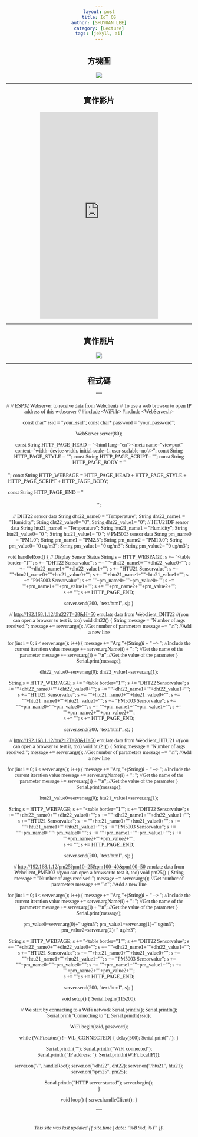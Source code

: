 ```yaml
---
layout: post
title: IoT OS
author: [SHUYUAN LEE]
category: [Lecture]
tags: [jekyll, ai]
---
```




## 方塊圖
![](https://github.com/shuyuan9215/MCU-course-project/blob/main/images/webserver.png?raw=true)


---
## 實作影片
<iframe width="320" height="560" src="https://www.youtube.com/embed/Rc87gpmV6eI" title="2023年5月6日" frameborder="0" allow="accelerometer; autoplay; clipboard-write; encrypted-media; gyroscope; picture-in-picture; web-share" allowfullscreen></iframe>

---
## 實作照片
![](https://github.com/shuyuan9215/MCU-course-project/blob/main/images/S__46858245.jpg?raw=true)


---
## 程式碼

"""

//
// ESP32 Webserver to receive data from Webclients
// To use a web browser to open IP address of this webserver 
//
 #include <WiFi.h> 
 #include <WebServer.h>


 const char* ssid     = "your_ssid";
 const char* password = "your_password";


 WebServer server(80);

 const String HTTP_PAGE_HEAD  = "<!DOCTYPE html><html lang=\"en\"><head><meta name=\"viewport\" content=\"width=device-width, initial-scale=1, user-scalable=no\"/><title>{v}</title>";
 const String HTTP_PAGE_STYLE = "<style>.c{text-align: center;} div,input{padding:5px;font-size:1em;}  input{width:90%;}  body{text-align: center;font-family:verdana;}    button{border:0;border-radius:0.6rem;background-color:#1fb3ec;color:#fdd;line-height:2.4rem;font-size:1.2rem;width:100%;} .q{float: right;width: 64px;text-align: right;} .button2 {background-color: #008CBA;} .button3 {background-color: #f44336;} .button4 {background-color: #e7e7e7; color: black;} .button5 {background-color: #555555;} .button6 {background-color: #4CAF50;} </style>";
 const String HTTP_PAGE_SCRIPT= "<script>function c(l){document.getElementById('s').value=l.innerText||l.textContent;document.getElementById('p').focus();}</script>";
 const String HTTP_PAGE_BODY  = "</head><body><div style='text-align:left;display:inline-block;min-width:260px;'>";
 const String HTTP_WEBPAGE = HTTP_PAGE_HEAD + HTTP_PAGE_STYLE + HTTP_PAGE_SCRIPT + HTTP_PAGE_BODY;

 const String HTTP_PAGE_END = "</div></body></html>";

// DHT22 sensor data
String dht22_name0 = "Temperature";
String dht22_name1 = "Humidity";
String dht22_value0= "0";
String dht22_value1= "0";
// HTU21DF sensor data
String htu21_name0 = "Temperature";
String htu21_name1 = "Humidity";
String htu21_value0= "0 ";
String htu21_value1= "0 ";
// PM5003 sensor data
String pm_name0 = "PM1.0";
String pm_name1 = "PM2.5";
String pm_name2 = "PM10.0";
String pm_value0= "0 ug/m3";
String pm_value1= "0 ug/m3";
String pm_value2= "0 ug/m3";

void handleRoot() {
  // Display Sensor Status
  String s  = HTTP_WEBPAGE;
         s += "<table border=\"1\"";
         s += "<tr><th align='left'>DHT22 Sensor</th><th align='left'>value</th></tr>";
         s += "<tr><td align='left'>"+dht22_name0+"</td><td align='left'>"+dht22_value0+"</td></tr>";
         s += "<tr><td align='left'>"+dht22_name1+"</td><td align='left'>"+dht22_value1+"</td></tr>";
         s += "<tr><th align='left'>HTU21 Sensor</th><th align='left'>value</th></tr>";
         s += "<tr><td align='left'>"+htu21_name0+"</td><td align='left'>"+htu21_value0+"</td></tr>";
         s += "<tr><td align='left'>"+htu21_name1+"</td><td align='left'>"+htu21_value1+"</td></tr>";
         s += "<tr><th align='left'>PM5003 Sensor</th><th align='left'>value</th></tr>";
         s += "<tr><td align='left'>"+pm_name0+"</td><td align='left'>"+pm_value0+"</td></tr>";
         s += "<tr><td align='left'>"+pm_name1+"</td><td align='left'>"+pm_value1+"</td></tr>";
         s += "<tr><td align='left'>"+pm_name2+"</td><td align='left'>"+pm_value2+"</td></tr>";               
         s += "</tr></table>";
         s += HTTP_PAGE_END;
         
  server.send(200, "text/html", s);
}

// http://192.168.1.12/dht22?T=28&H=50 emulate data from Webclient_DHT22
//(you can open a browser to test it, too)
void dht22() {
  String message = "Number of args received:";
  message += server.args();                   //Get number of parameters
  message += "\n";                            //Add a new line

  for (int i = 0; i < server.args(); i++) {
    message += "Arg "+(String)i + " –> "; //Include the current iteration value
    message += server.argName(i) + ": ";      //Get the name of the parameter
    message += server.arg(i) + "\n";          //Get the value of the parameter
  }
  Serial.print(message);

  dht22_value0=server.arg(0);
  dht22_value1=server.arg(1);
  
  String s  = HTTP_WEBPAGE;
         s += "<table border=\"1\"";
         s += "<tr><th align='center'>DHT22 Sensor</th><th align='cener'>value</th></tr>";
         s += "<tr><td align='center'>"+dht22_name0+"</td><td align='center'>"+dht22_value0+"</td></tr>";
         s += "<tr><td align='center'>"+dht22_name1+"</td><td align='center'>"+dht22_value1+"</td></tr>";
         s += "<tr><th align='center'>HTU21 Sensor</th><th align='cener'>value</th></tr>";
         s += "<tr><td align='center'>"+htu21_name0+"</td><td align='center'>"+htu21_value0+"</td></tr>";
         s += "<tr><td align='center'>"+htu21_name1+"</td><td align='center'>"+htu21_value1+"</td></tr>";
         s += "<tr><th align='center'>PM5003 Sensor</th><th align='cener'>value</th></tr>";
         s += "<tr><td align='center'>"+pm_name0+"</td><td align='center'>"+pm_value0+"</td></tr>";
         s += "<tr><td align='center'>"+pm_name1+"</td><td align='center'>"+pm_value1+"</td></tr>";
         s += "<tr><td align='center'>"+pm_name2+"</td><td align='center'>"+pm_value2+"</td></tr>";          
         s += "</tr></table>";
         s += HTTP_PAGE_END; 
	 
  server.send(200, "text/html", s);
}

// http://192.168.1.12/htu21?T=28&H=50 emulate data from Webclient_HTU21
//(you can open a browser to test it, too)
void htu21() {
  String message = "Number of args received:";
  message += server.args();                   //Get number of parameters
  message += "\n";                            //Add a new line

  for (int i = 0; i < server.args(); i++) {
    message += "Arg "+(String)i + " –> "; //Include the current iteration value
    message += server.argName(i) + ": ";      //Get the name of the parameter
    message += server.arg(i) + "\n";          //Get the value of the parameter
  }
  Serial.print(message);

  htu21_value0=server.arg(0);
  htu21_value1=server.arg(1);
  
  String s  = HTTP_WEBPAGE;
         s += "<table border=\"1\"";
         s += "<tr><th align='center'>DHT22 Sensor</th><th align='cener'>value</th></tr>";
         s += "<tr><td align='center'>"+dht22_name0+"</td><td align='center'>"+dht22_value0+"</td></tr>";
         s += "<tr><td align='center'>"+dht22_name1+"</td><td align='center'>"+dht22_value1+"</td></tr>";
         s += "<tr><th align='center'>HTU21 Sensor</th><th align='cener'>value</th></tr>";
         s += "<tr><td align='center'>"+htu21_name0+"</td><td align='center'>"+htu21_value0+"</td></tr>";
         s += "<tr><td align='center'>"+htu21_name1+"</td><td align='center'>"+htu21_value1+"</td></tr>";
         s += "<tr><th align='center'>PM5003 Sensor</th><th align='cener'>value</th></tr>";
         s += "<tr><td align='center'>"+pm_name0+"</td><td align='center'>"+pm_value0+"</td></tr>";
         s += "<tr><td align='center'>"+pm_name1+"</td><td align='center'>"+pm_value1+"</td></tr>";
         s += "<tr><td align='center'>"+pm_name2+"</td><td align='center'>"+pm_value2+"</td></tr>";          
         s += "</tr></table>";
         s += HTTP_PAGE_END; 
   
  server.send(200, "text/html", s);
}

// http://192.168.1.12/pm25?pm10=25&pm100=40&pm100=50 emulate data from Webclient_PM5003
//(you can open a browser to test it, too)
void pm25() {
  String message = "Number of args received:";
  message += server.args();                   //Get number of parameters
  message += "\n";                            //Add a new line

  for (int i = 0; i < server.args(); i++) {
    message += "Arg "+(String)i + " –> "; //Include the current iteration value
    message += server.argName(i) + ": ";      //Get the name of the parameter
    message += server.arg(i) + "\n";          //Get the value of the parameter
  }
  Serial.print(message);

  pm_value0=server.arg(0)+" ug/m3";
  pm_value1=server.arg(1)+" ug/m3";
  pm_value2=server.arg(2)+" ug/m3";
    
  String s  = HTTP_WEBPAGE;
         s += "<table border=\"1\"";
         s += "<tr><th align='center'>DHT22 Sensor</th><th align='cener'>value</th></tr>";
         s += "<tr><td align='center'>"+dht22_name0+"</td><td align='center'>"+dht22_value0+"</td></tr>";
         s += "<tr><td align='center'>"+dht22_name1+"</td><td align='center'>"+dht22_value1+"</td></tr>";
         s += "<tr><th align='center'>HTU21 Sensor</th><th align='cener'>value</th></tr>";
         s += "<tr><td align='center'>"+htu21_name0+"</td><td align='center'>"+htu21_value0+"</td></tr>";
         s += "<tr><td align='center'>"+htu21_name1+"</td><td align='center'>"+htu21_value1+"</td></tr>";
         s += "<tr><th align='center'>PM5003 Sensor</th><th align='cener'>value</th></tr>";
         s += "<tr><td align='center'>"+pm_name0+"</td><td align='center'>"+pm_value0+"</td></tr>";
         s += "<tr><td align='center'>"+pm_name1+"</td><td align='center'>"+pm_value1+"</td></tr>";
         s += "<tr><td align='center'>"+pm_name2+"</td><td align='center'>"+pm_value2+"</td></tr>";          
         s += "</tr></table>";
         s += HTTP_PAGE_END; 
   
  server.send(200, "text/html", s);
}

void setup() {
  Serial.begin(115200);
  
  // We start by connecting to a WiFi network
  Serial.println();
  Serial.println();
  Serial.print("Connecting to ");
  Serial.println(ssid);
  
  WiFi.begin(ssid, password);
  
  while (WiFi.status() != WL_CONNECTED) {
    delay(500);
    Serial.print(".");
  }

  Serial.println("");
  Serial.println("WiFi connected");  
  Serial.println("IP address: ");
  Serial.println(WiFi.localIP());

  server.on("/", handleRoot);
  server.on("/dht22", dht22);
  server.on("/htu21", htu21);
  server.on("/pm25", pm25);  
  
  Serial.println("HTTP server started");
  server.begin();  
}

void loop() {
  server.handleClient();
}

"""
<br>
<br>

*This site was last updated {{ site.time | date: "%B %d, %Y" }}.*

